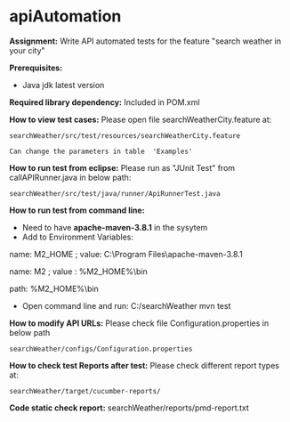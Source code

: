 # apiAutomation
**Assignment:** Write API automated tests for the feature "search weather in your city"

**Prerequisites:**
 - Java jdk latest version

**Required library dependency:**  Included in POM.xml

**How to view test cases:** Please open file searchWeatherCity.feature at:

    searchWeather/src/test/resources/searchWeatherCity.feature  
    
    Can change the parameters in table  'Examples'
            
**How to run test from eclipse:** Please run as "JUnit Test"  from callAPIRunner.java in below path:

    searchWeather/src/test/java/runner/ApiRunnerTest.java
 
**How to run test from command line:** 

   - Need to have  **apache-maven-3.8.1** in the sysytem
   - Add to Environment Variables: 
   
   name: M2_HOME  ;      value: C:\Program Files\apache-maven-3.8.1
   
   name: M2       ;     value : %M2_HOME%\bin
   
   
   path: %M2_HOME%\bin
   
  - Open command line and run:
   C:/searchWeather mvn test
 
**How to modify API URLs:** Please check file Configuration.properties in below path

    searchWeather/configs/Configuration.properties     
  
**How to check test Reports after test:** Please check different report types at:

    searchWeather/target/cucumber-reports/

**Code static check report:** searchWeather/reports/pmd-report.txt
